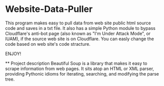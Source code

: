 # Website-Data-Puller

This program makes easy to pull data from web site public html source code and saves in a txt file.
It also has a simple Python module to bypass Cloudflare's anti-bot page (also known as "I'm Under Attack Mode", or IUAM), if the source web site is on Cloudflare.
You can easly change the code based on web site's code stracture.

ENJOY! 

** Project description
Beautiful Soup is a library that makes it easy to scrape information from web pages. It sits atop an HTML or XML parser, providing Pythonic idioms for iterating, searching, and modifying the parse tree.
